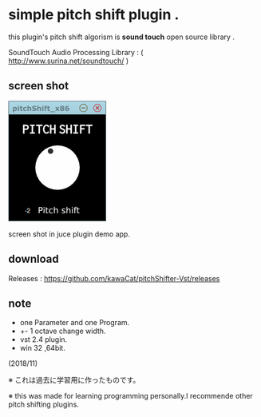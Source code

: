 # simple pitch shift plugin .

this plugin's pitch shift algorism is **sound touch** open source library .

SoundTouch Audio Processing Library : ( http://www.surina.net/soundtouch/ )

## screen shot
![screenshot](pitchShifter.PNG "screenShot")

screen shot in juce plugin demo app.

## download

Releases : https://github.com/kawaCat/pitchShifter-Vst/releases

## note

* one Parameter and one Program.
* +- 1 octave change width.
* vst 2.4 plugin.
* win 32 ,64bit.

(2018/11)

※ これは過去に学習用に作ったものです。

※ this was made for learning programming personally.I recommende other pitch shifting plugins.
